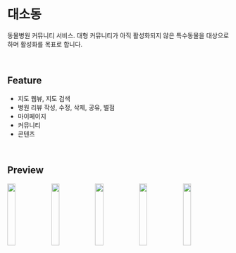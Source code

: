 # 대소동


동물병원 커뮤니티 서비스. 대형 커뮤니티가 아직 활성화되지 않은 특수동물을 대상으로 하며 활성화를 목표로 합니다. 

<br />

## Feature
- 지도 웹뷰, 지도 검색
- 병원 리뷰 작성, 수정, 삭제, 공유, 별점
- 마이페이지
- 커뮤니티
- 콘텐츠

<br />

## Preview

<p>
<img width='19%' src="https://github.com/oozeume/daesodong-client/assets/77391482/92051ae6-c12e-454c-8d27-6b218114624e" />
<img width='19%' src="https://github.com/oozeume/daesodong-client/assets/77391482/5d401c4b-4d8e-442c-bcb3-098ae55c4589" />
<img width='19%' src="https://github.com/oozeume/daesodong-client/assets/77391482/8c8764b4-3cad-4848-a5fa-8df6f1975424" />
<img width='19%' src="https://github.com/oozeume/daesodong-client/assets/77391482/be4cc2eb-bf7e-43a0-90ee-a2ca4878a7e8" />
<img width='19%' src="https://github.com/oozeume/daesodong-client/assets/77391482/31e3666f-303d-47b3-8a8f-182a4bb8bb42" />
